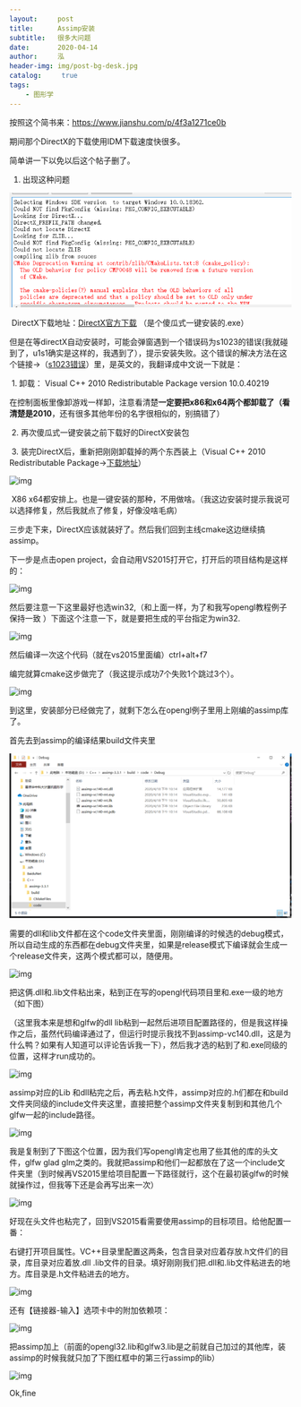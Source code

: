 ```yaml
---
layout:     post
title:      Assimp安装
subtitle:   很多大问题
date:       2020-04-14
author:     泓
header-img: img/post-bg-desk.jpg
catalog: 	 true
tags:
    - 图形学
---
```




按照这个简书来：https://www.jianshu.com/p/4f3a1271ce0b

期间那个DirectX的下载使用IDM下载速度快很多。



简单讲一下以免以后这个帖子删了。

1. 出现这种问题

![image-20200418215950218](..\img\blog\image-20200418215950218.png)

​		DirectX下载地址：[DirectX官方下载](http://www.microsoft.com/en-us/download/details.aspx?id=6812)  （是个傻瓜式一键安装的.exe）

​		但是在等directX自动安装时，可能会弹窗遇到一个错误码为s1023的错误(我就碰到了，u1s1确实是这样的，我遇到了），提示安装失败。这个错误的解决方法在这个链接→（[s1023错误](https://blogs.msdn.microsoft.com/chuckw/2011/12/09/known-issue-directx-sdk-june-2010-setup-and-the-s1023-error/)）里，是英文的，我翻译成中文说一下就是：

​		1. 卸载： Visual C++ 2010 Redistributable Package version 10.0.40219 

​	    	在控制面板里像卸游戏一样卸，注意看清楚**一定要把x86和x64两个都卸载了（看清楚是2010**，还有很多其他年份的名字很相似的，别搞错了）

​		2. 再次傻瓜式一键安装之前下载好的DirectX安装包

​		3. 装完DirectX后，重新把刚刚卸载掉的两个东西装上（Visual C++ 2010 Redistributable Package→[下载地址](https://www.microsoft.com/en-us/download/details.aspx?displaylang=en&id=26999)）

![img](https:////upload-images.jianshu.io/upload_images/5228683-8b28713f5a7f252e.png?imageMogr2/auto-orient/strip|imageView2/2/w/994/format/webp)

​	X86 x64都安排上。也是一键安装的那种，不用做啥。（我这边安装时提示我说可以选择修复，然后我就点了修复，好像没啥毛病）

三步走下来，DirectX应该就装好了。然后我们回到主线cmake这边继续搞assimp。





下一步是点击open project，会自动用VS2015打开它，打开后的项目结构是这样的：

![img](https:////upload-images.jianshu.io/upload_images/5228683-dfd8b7f3d86b50e4.png?imageMogr2/auto-orient/strip|imageView2/2/w/292/format/webp)

然后要注意一下这里最好也选win32,（和上面一样，为了和我写opengl教程例子保持一致 ）下面这个注意一下，就是要把生成的平台指定为win32.

![img](https:////upload-images.jianshu.io/upload_images/5228683-95aee937bd6308a5.png?imageMogr2/auto-orient/strip|imageView2/2/w/764/format/webp)

然后编译一次这个代码（就在vs2015里面编）ctrl+alt+f7

编完就算cmake这步做完了（我这提示成功7个失败1个跳过3个）。

![img](https:////upload-images.jianshu.io/upload_images/5228683-1d8c0e6fa7e9b80c.png?imageMogr2/auto-orient/strip|imageView2/2/w/1076/format/webp)



到这里，安装部分已经做完了，就剩下怎么在opengl例子里用上刚编的assimp库了。

首先去到assimp的编译结果build文件夹里

![image-20200418221535164](..\img\blog\image-20200418221535164.png)

需要的dll和lib文件都在这个code文件夹里面，刚刚编译的时候选的debug模式，所以自动生成的东西都在debug文件夹里，如果是release模式下编译就会生成一个release文件夹，这两个模式都可以，随便用。

![img](https:////upload-images.jianshu.io/upload_images/5228683-4aa670c847b67f6d.png?imageMogr2/auto-orient/strip|imageView2/2/w/922/format/webp)

把这俩.dll和.lib文件粘出来，粘到正在写的opengl代码项目里和.exe一级的地方（如下图）

（这里我本来是想和glfw的dll lib粘到一起然后进项目配置路径的，但是我这样操作之后，虽然代码编译通过了，但运行时提示我找不到assimp-vc140.dll，这是为什么鸭？如果有人知道可以评论告诉我一下），然后我才选的粘到了和.exe同级的位置，这样才run成功的。

![img](https:////upload-images.jianshu.io/upload_images/5228683-f66dc10b8afed5c3.png?imageMogr2/auto-orient/strip|imageView2/2/w/758/format/webp)

assimp对应的Lib 和dll粘完之后，再去粘.h文件，assimp对应的.h们都在和build文件夹同级的include文件夹这里，直接把整个assimp文件夹复制到和其他几个glfw一起的include路径。

![img](https:////upload-images.jianshu.io/upload_images/5228683-dc691b38f0dcb25b.png?imageMogr2/auto-orient/strip|imageView2/2/w/826/format/webp)

我是复制到了下图这个位置，因为我们写opengl肯定也用了些其他的库的头文件，glfw glad glm之类的。我就把assimp和他们一起都放在了这一个include文件夹里（到时候再VS2015里给项目配置一下路径就行，这个在最初装glfw的时候就操作过，但我等下还是会再写出来一次）

![img](https:////upload-images.jianshu.io/upload_images/5228683-b43d34a15f0cb702.png?imageMogr2/auto-orient/strip|imageView2/2/w/722/format/webp)

好现在头文件也粘完了，回到VS2015看需要使用assimp的目标项目。给他配置一番：

右键打开项目属性。VC++目录里配置这两条，包含目录对应着存放.h文件们的目录，库目录对应着放.dll .lib文件的目录。填好刚刚我们把.dll和.lib文件粘进去的地方。库目录是.h文件粘进去的地方。

![img](https:////upload-images.jianshu.io/upload_images/5228683-1a8a5d9503b11130.png?imageMogr2/auto-orient/strip|imageView2/2/w/1100/format/webp)

还有【链接器-输入】选项卡中的附加依赖项：

![img](https:////upload-images.jianshu.io/upload_images/5228683-868638923ae44448.png?imageMogr2/auto-orient/strip|imageView2/2/w/1100/format/webp)

把assimp加上（前面的opengl32.lib和glfw3.lib是之前就自己加过的其他库，装assimp的时候我就只加了下图红框中的第三行assimp的lib）

![img](https:////upload-images.jianshu.io/upload_images/5228683-7ceeaa68b04ebefe.png?imageMogr2/auto-orient/strip|imageView2/2/w/536/format/webp)

Ok,fine